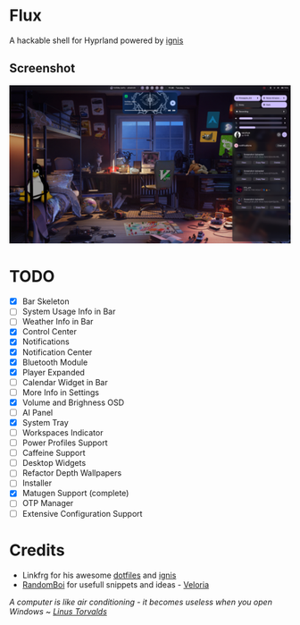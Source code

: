 # Flux

A hackable shell for Hyprland powered by [ignis](https://github.com/ignis-sh/ignis)

## Screenshot

![Image](./assets/screenshots/ss1.png)

# TODO

- [x] Bar Skeleton
- [ ] System Usage Info in Bar
- [ ] Weather Info in Bar
- [x] Control Center
- [x] Notifications
- [x] Notification Center
- [x] Bluetooth Module
- [x] Player Expanded
- [ ] Calendar Widget in Bar
- [ ] More Info in Settings
- [x] Volume and Brighness OSD
- [ ] AI Panel
- [x] System Tray
- [ ] Workspaces Indicator
- [ ] Power Profiles Support
- [ ] Caffeine Support
- [ ] Desktop Widgets
- [ ] Refactor Depth Wallpapers
- [ ] Installer
- [x] Matugen Support (complete)
- [ ] OTP Manager
- [ ] Extensive Configuration Support

# Credits

- Linkfrg for his awesome [dotfiles](https://github.com/linkfrg/dotfiles) and [ignis](https://github.com/ignis-sh/ignis)
- [RandomBoi](https://github.com/randomboi404) for usefull snippets and ideas - [Veloria](https://github.com/randomboi404/veloria)

_A computer is like air conditioning - it becomes useless when you open Windows_
_~ [Linus Torvalds](https://www.youtube.com/watch?v=mjqTDtEY8W)_
